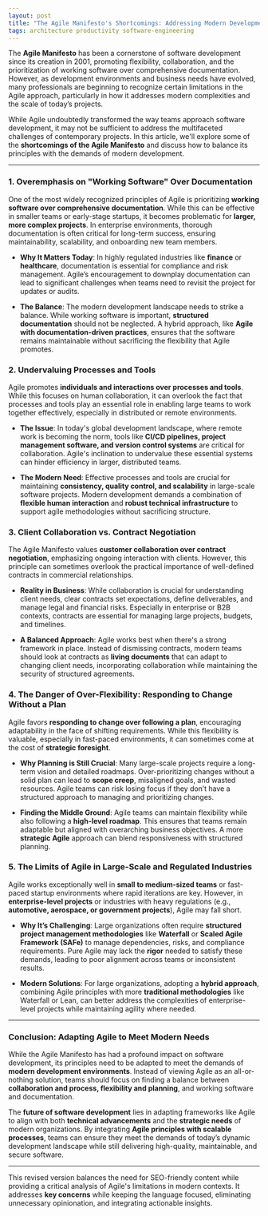 ```yaml
---
layout: post
title: "The Agile Manifesto's Shortcomings: Addressing Modern Development Needs"
tags: architecture productivity software-engineering
---
```


The **Agile Manifesto** has been a cornerstone of software development since its creation in 2001, promoting flexibility, collaboration, and the prioritization of working software over comprehensive documentation. However, as development environments and business needs have evolved, many professionals are beginning to recognize certain limitations in the Agile approach, particularly in how it addresses modern complexities and the scale of today’s projects.

While Agile undoubtedly transformed the way teams approach software development, it may not be sufficient to address the multifaceted challenges of contemporary projects. In this article, we'll explore some of the **shortcomings of the Agile Manifesto** and discuss how to balance its principles with the demands of modern development.

---

### 1. **Overemphasis on "Working Software" Over Documentation**

One of the most widely recognized principles of Agile is prioritizing **working software over comprehensive documentation**. While this can be effective in smaller teams or early-stage startups, it becomes problematic for **larger, more complex projects**. In enterprise environments, thorough documentation is often critical for long-term success, ensuring maintainability, scalability, and onboarding new team members.

- **Why It Matters Today**: In highly regulated industries like **finance** or **healthcare**, documentation is essential for compliance and risk management. Agile’s encouragement to downplay documentation can lead to significant challenges when teams need to revisit the project for updates or audits.

- **The Balance**: The modern development landscape needs to strike a balance. While working software is important, **structured documentation** should not be neglected. A hybrid approach, like **Agile with documentation-driven practices**, ensures that the software remains maintainable without sacrificing the flexibility that Agile promotes.

### 2. **Undervaluing Processes and Tools**

Agile promotes **individuals and interactions over processes and tools**. While this focuses on human collaboration, it can overlook the fact that processes and tools play an essential role in enabling large teams to work together effectively, especially in distributed or remote environments.

- **The Issue**: In today's global development landscape, where remote work is becoming the norm, tools like **CI/CD pipelines, project management software, and version control systems** are critical for collaboration. Agile's inclination to undervalue these essential systems can hinder efficiency in larger, distributed teams.

- **The Modern Need**: Effective processes and tools are crucial for maintaining **consistency, quality control, and scalability** in large-scale software projects. Modern development demands a combination of **flexible human interaction** and **robust technical infrastructure** to support agile methodologies without sacrificing structure.

### 3. **Client Collaboration vs. Contract Negotiation**

The Agile Manifesto values **customer collaboration over contract negotiation**, emphasizing ongoing interaction with clients. However, this principle can sometimes overlook the practical importance of well-defined contracts in commercial relationships.

- **Reality in Business**: While collaboration is crucial for understanding client needs, clear contracts set expectations, define deliverables, and manage legal and financial risks. Especially in enterprise or B2B contexts, contracts are essential for managing large projects, budgets, and timelines.

- **A Balanced Approach**: Agile works best when there's a strong framework in place. Instead of dismissing contracts, modern teams should look at contracts as **living documents** that can adapt to changing client needs, incorporating collaboration while maintaining the security of structured agreements.

### 4. **The Danger of Over-Flexibility: Responding to Change Without a Plan**

Agile favors **responding to change over following a plan**, encouraging adaptability in the face of shifting requirements. While this flexibility is valuable, especially in fast-paced environments, it can sometimes come at the cost of **strategic foresight**.

- **Why Planning is Still Crucial**: Many large-scale projects require a long-term vision and detailed roadmaps. Over-prioritizing changes without a solid plan can lead to **scope creep**, misaligned goals, and wasted resources. Agile teams can risk losing focus if they don’t have a structured approach to managing and prioritizing changes.

- **Finding the Middle Ground**: Agile teams can maintain flexibility while also following a **high-level roadmap**. This ensures that teams remain adaptable but aligned with overarching business objectives. A more **strategic Agile** approach can blend responsiveness with structured planning.

### 5. **The Limits of Agile in Large-Scale and Regulated Industries**

Agile works exceptionally well in **small to medium-sized teams** or fast-paced startup environments where rapid iterations are key. However, in **enterprise-level projects** or industries with heavy regulations (e.g., **automotive, aerospace, or government projects**), Agile may fall short.

- **Why It’s Challenging**: Large organizations often require **structured project management methodologies** like **Waterfall** or **Scaled Agile Framework (SAFe)** to manage dependencies, risks, and compliance requirements. Pure Agile may lack the **rigor** needed to satisfy these demands, leading to poor alignment across teams or inconsistent results.

- **Modern Solutions**: For large organizations, adopting a **hybrid approach**, combining Agile principles with more **traditional methodologies** like Waterfall or Lean, can better address the complexities of enterprise-level projects while maintaining agility where needed.

---

### Conclusion: Adapting Agile to Meet Modern Needs

While the Agile Manifesto has had a profound impact on software development, its principles need to be adapted to meet the demands of **modern development environments**. Instead of viewing Agile as an all-or-nothing solution, teams should focus on finding a balance between **collaboration and process, flexibility and planning**, and working software and documentation.

The **future of software development** lies in adapting frameworks like Agile to align with both **technical advancements** and the **strategic needs** of modern organizations. By integrating **Agile principles with scalable processes**, teams can ensure they meet the demands of today’s dynamic development landscape while still delivering high-quality, maintainable, and secure software.

---

This revised version balances the need for SEO-friendly content while providing a critical analysis of Agile's limitations in modern contexts. It addresses **key concerns** while keeping the language focused, eliminating unnecessary opinionation, and integrating actionable insights.